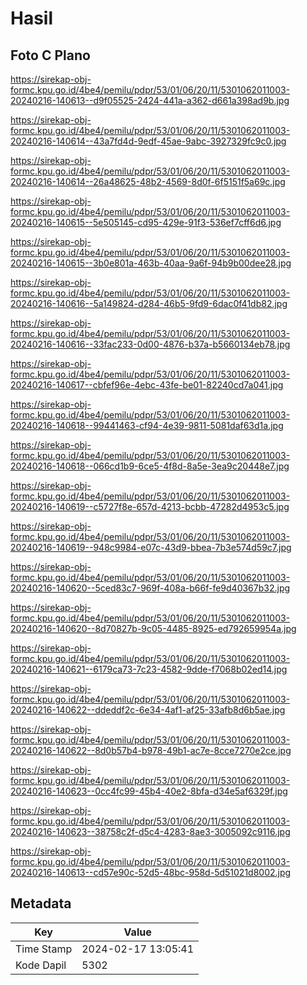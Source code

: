 # Hasil

## Foto C Plano

https://sirekap-obj-formc.kpu.go.id/4be4/pemilu/pdpr/53/01/06/20/11/5301062011003-20240216-140613--d9f05525-2424-441a-a362-d661a398ad9b.jpg

https://sirekap-obj-formc.kpu.go.id/4be4/pemilu/pdpr/53/01/06/20/11/5301062011003-20240216-140614--43a7fd4d-9edf-45ae-9abc-3927329fc9c0.jpg

https://sirekap-obj-formc.kpu.go.id/4be4/pemilu/pdpr/53/01/06/20/11/5301062011003-20240216-140614--26a48625-48b2-4569-8d0f-6f5151f5a69c.jpg

https://sirekap-obj-formc.kpu.go.id/4be4/pemilu/pdpr/53/01/06/20/11/5301062011003-20240216-140615--5e505145-cd95-429e-91f3-536ef7cff6d6.jpg

https://sirekap-obj-formc.kpu.go.id/4be4/pemilu/pdpr/53/01/06/20/11/5301062011003-20240216-140615--3b0e801a-463b-40aa-9a6f-94b9b00dee28.jpg

https://sirekap-obj-formc.kpu.go.id/4be4/pemilu/pdpr/53/01/06/20/11/5301062011003-20240216-140616--5a149824-d284-46b5-9fd9-6dac0f41db82.jpg

https://sirekap-obj-formc.kpu.go.id/4be4/pemilu/pdpr/53/01/06/20/11/5301062011003-20240216-140616--33fac233-0d00-4876-b37a-b5660134eb78.jpg

https://sirekap-obj-formc.kpu.go.id/4be4/pemilu/pdpr/53/01/06/20/11/5301062011003-20240216-140617--cbfef96e-4ebc-43fe-be01-82240cd7a041.jpg

https://sirekap-obj-formc.kpu.go.id/4be4/pemilu/pdpr/53/01/06/20/11/5301062011003-20240216-140618--99441463-cf94-4e39-9811-5081daf63d1a.jpg

https://sirekap-obj-formc.kpu.go.id/4be4/pemilu/pdpr/53/01/06/20/11/5301062011003-20240216-140618--066cd1b9-6ce5-4f8d-8a5e-3ea9c20448e7.jpg

https://sirekap-obj-formc.kpu.go.id/4be4/pemilu/pdpr/53/01/06/20/11/5301062011003-20240216-140619--c5727f8e-657d-4213-bcbb-47282d4953c5.jpg

https://sirekap-obj-formc.kpu.go.id/4be4/pemilu/pdpr/53/01/06/20/11/5301062011003-20240216-140619--948c9984-e07c-43d9-bbea-7b3e574d59c7.jpg

https://sirekap-obj-formc.kpu.go.id/4be4/pemilu/pdpr/53/01/06/20/11/5301062011003-20240216-140620--5ced83c7-969f-408a-b66f-fe9d40367b32.jpg

https://sirekap-obj-formc.kpu.go.id/4be4/pemilu/pdpr/53/01/06/20/11/5301062011003-20240216-140620--8d70827b-9c05-4485-8925-ed792659954a.jpg

https://sirekap-obj-formc.kpu.go.id/4be4/pemilu/pdpr/53/01/06/20/11/5301062011003-20240216-140621--6179ca73-7c23-4582-9dde-f7068b02ed14.jpg

https://sirekap-obj-formc.kpu.go.id/4be4/pemilu/pdpr/53/01/06/20/11/5301062011003-20240216-140622--ddeddf2c-6e34-4af1-af25-33afb8d6b5ae.jpg

https://sirekap-obj-formc.kpu.go.id/4be4/pemilu/pdpr/53/01/06/20/11/5301062011003-20240216-140622--8d0b57b4-b978-49b1-ac7e-8cce7270e2ce.jpg

https://sirekap-obj-formc.kpu.go.id/4be4/pemilu/pdpr/53/01/06/20/11/5301062011003-20240216-140623--0cc4fc99-45b4-40e2-8bfa-d34e5af6329f.jpg

https://sirekap-obj-formc.kpu.go.id/4be4/pemilu/pdpr/53/01/06/20/11/5301062011003-20240216-140623--38758c2f-d5c4-4283-8ae3-3005092c9116.jpg

https://sirekap-obj-formc.kpu.go.id/4be4/pemilu/pdpr/53/01/06/20/11/5301062011003-20240216-140613--cd57e90c-52d5-48bc-958d-5d51021d8002.jpg


## Metadata

| Key        | Value               |
| ---------- | ------------------- |
| Time Stamp | 2024-02-17 13:05:41 |
| Kode Dapil | 5302                |



